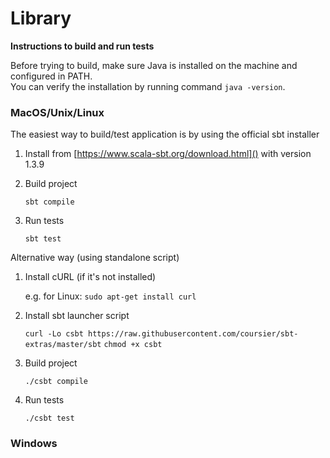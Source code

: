 # Library

**Instructions to build and run tests**

Before trying to build, make sure Java is installed on the machine and configured in PATH. </br>
You can verify the installation by running command `java -version`. </br>

### MacOS/Unix/Linux

The easiest way to build/test application is by using the official sbt installer

1. Install from [https://www.scala-sbt.org/download.html]() with version 1.3.9
2. Build project

    `sbt compile`

3. Run tests

    `sbt test`


Alternative way (using standalone script)

1. Install cURL (if it's not installed)

    e.g. for Linux: `sudo apt-get install curl`

2. Install sbt launcher script

    `curl -Lo csbt https://raw.githubusercontent.com/coursier/sbt-extras/master/sbt`
    `chmod +x csbt`

3. Build project

    `./csbt compile`

4. Run tests

    `./csbt test`


### Windows